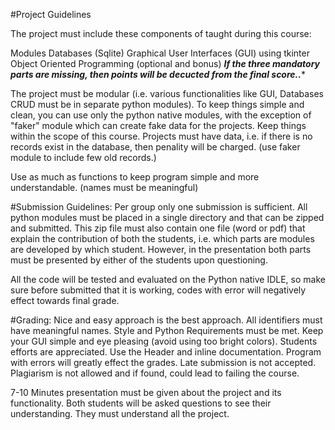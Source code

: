 #Project Guidelines

The project must include these components of taught during this course:


Modules
Databases (Sqlite)
Graphical User Interfaces (GUI) using tkinter
Object Oriented Programming (optional and bonus)
*****If the three mandatory parts are missing, then points will be decucted from the final score..******


The project must be modular (i.e. various functionalities like GUI, Databases CRUD must be in separate python modules).
To keep things simple and clean, you can use only the python native modules, with the exception of "faker" module which can create fake data for the projects. Keep things within the scope of this course.
Projects must have data, i.e. if there is no records exist in the database, then penality will be charged. (use faker module to include few old records.)

Use as much as functions to keep program simple and more understandable. (names must be meaningful)

#Submission Guidelines:
Per group only one submission is sufficient.
All python modules must be placed in a single directory and that can be zipped and submitted. This zip file must also contain one file (word or pdf) that explain the contribution of both the students, i.e. which parts are modules are developed by which student. However, in the presentation both parts must be presented by either of the students upon questioning. 


All the code will be tested and evaluated on the Python native IDLE, so make sure before submitted that it is working, codes with error will negatively effect towards final grade.


#Grading:
Nice and easy approach is the best approach.
All identifiers must have meaningful names. Style and Python Requirements must be met. 
Keep your GUI simple and eye pleasing (avoid using too bright colors).
Students efforts are appreciated.
Use the Header and inline documentation.
Program with errors will greatly effect the grades.
Late submission is not accepted.
Plagiarism is not allowed and if found, could lead to failing the course.

7-10 Minutes presentation must be given about the project and its functionality. Both students will be asked questions to see their understanding. They must understand all the project. 
